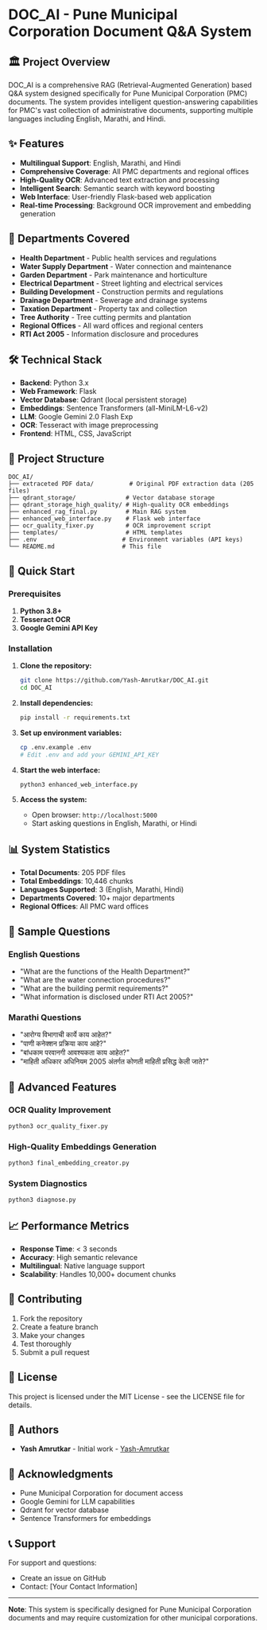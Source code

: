 # DOC_AI - Pune Municipal Corporation Document Q&A System

## 🏛️ Project Overview

DOC_AI is a comprehensive RAG (Retrieval-Augmented Generation) based Q&A system designed specifically for Pune Municipal Corporation (PMC) documents. The system provides intelligent question-answering capabilities for PMC's vast collection of administrative documents, supporting multiple languages including English, Marathi, and Hindi.

## ✨ Features

- **Multilingual Support**: English, Marathi, and Hindi
- **Comprehensive Coverage**: All PMC departments and regional offices
- **High-Quality OCR**: Advanced text extraction and processing
- **Intelligent Search**: Semantic search with keyword boosting
- **Web Interface**: User-friendly Flask-based web application
- **Real-time Processing**: Background OCR improvement and embedding generation

## 🏢 Departments Covered

- **Health Department** - Public health services and regulations
- **Water Supply Department** - Water connection and maintenance
- **Garden Department** - Park maintenance and horticulture
- **Electrical Department** - Street lighting and electrical services
- **Building Development** - Construction permits and regulations
- **Drainage Department** - Sewerage and drainage systems
- **Taxation Department** - Property tax and collection
- **Tree Authority** - Tree cutting permits and plantation
- **Regional Offices** - All ward offices and regional centers
- **RTI Act 2005** - Information disclosure and procedures

## 🛠️ Technical Stack

- **Backend**: Python 3.x
- **Web Framework**: Flask
- **Vector Database**: Qdrant (local persistent storage)
- **Embeddings**: Sentence Transformers (all-MiniLM-L6-v2)
- **LLM**: Google Gemini 2.0 Flash Exp
- **OCR**: Tesseract with image preprocessing
- **Frontend**: HTML, CSS, JavaScript

## 📁 Project Structure

```
DOC_AI/
├── extraceted PDF data/          # Original PDF extraction data (205 files)
├── qdrant_storage/              # Vector database storage
├── qdrant_storage_high_quality/ # High-quality OCR embeddings
├── enhanced_rag_final.py        # Main RAG system
├── enhanced_web_interface.py    # Flask web interface
├── ocr_quality_fixer.py         # OCR improvement script
├── templates/                   # HTML templates
├── .env                        # Environment variables (API keys)
└── README.md                   # This file
```

## 🚀 Quick Start

### Prerequisites

1. **Python 3.8+**
2. **Tesseract OCR**
3. **Google Gemini API Key**

### Installation

1. **Clone the repository:**
   ```bash
   git clone https://github.com/Yash-Amrutkar/DOC_AI.git
   cd DOC_AI
   ```

2. **Install dependencies:**
   ```bash
   pip install -r requirements.txt
   ```

3. **Set up environment variables:**
   ```bash
   cp .env.example .env
   # Edit .env and add your GEMINI_API_KEY
   ```

4. **Start the web interface:**
   ```bash
   python3 enhanced_web_interface.py
   ```

5. **Access the system:**
   - Open browser: `http://localhost:5000`
   - Start asking questions in English, Marathi, or Hindi

## 📊 System Statistics

- **Total Documents**: 205 PDF files
- **Total Embeddings**: 10,446 chunks
- **Languages Supported**: 3 (English, Marathi, Hindi)
- **Departments Covered**: 10+ major departments
- **Regional Offices**: All PMC ward offices

## 🎯 Sample Questions

### English Questions
- "What are the functions of the Health Department?"
- "What are the water connection procedures?"
- "What are the building permit requirements?"
- "What information is disclosed under RTI Act 2005?"

### Marathi Questions
- "आरोग्य विभागाची कार्ये काय आहेत?"
- "पाणी कनेक्शन प्रक्रिया काय आहे?"
- "बांधकाम परवानगी आवश्यकता काय आहेत?"
- "माहिती अधिकार अधिनियम 2005 अंतर्गत कोणती माहिती प्रसिद्ध केली जाते?"

## 🔧 Advanced Features

### OCR Quality Improvement
```bash
python3 ocr_quality_fixer.py
```

### High-Quality Embeddings Generation
```bash
python3 final_embedding_creator.py
```

### System Diagnostics
```bash
python3 diagnose.py
```

## 📈 Performance Metrics

- **Response Time**: < 3 seconds
- **Accuracy**: High semantic relevance
- **Multilingual**: Native language support
- **Scalability**: Handles 10,000+ document chunks

## 🤝 Contributing

1. Fork the repository
2. Create a feature branch
3. Make your changes
4. Test thoroughly
5. Submit a pull request

## 📝 License

This project is licensed under the MIT License - see the LICENSE file for details.

## 👥 Authors

- **Yash Amrutkar** - Initial work - [Yash-Amrutkar](https://github.com/Yash-Amrutkar)

## 🙏 Acknowledgments

- Pune Municipal Corporation for document access
- Google Gemini for LLM capabilities
- Qdrant for vector database
- Sentence Transformers for embeddings

## 📞 Support

For support and questions:
- Create an issue on GitHub
- Contact: [Your Contact Information]

---

**Note**: This system is specifically designed for Pune Municipal Corporation documents and may require customization for other municipal corporations.